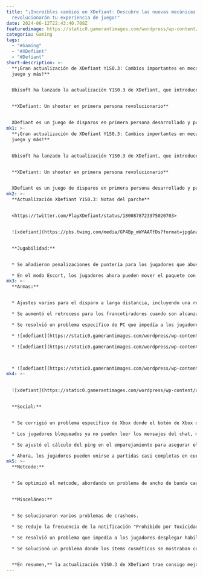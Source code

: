 ```yaml
---
title: "¡Increíbles cambios en XDefiant: Descubre las nuevas mecánicas que
  revolucionarán tu experiencia de juego!"
date: 2024-06-12T22:43:40.708Z
featuredimage: https://static0.gamerantimages.com/wordpress/wp-content/uploads/wm/2024/06/xdefiant-update-makes-big-changes-to-gameplay-mechanics-game-rant.jpg?q=70&fit=contain&w=1140&h=&dpr=1
categoria: Gaming
tags:
  - "#Gaming"
  - "#XDefiant"
  - "#Defiant"
short-description: >-
  **¡Gran actualización de XDefiant Y1S0.3: Cambios importantes en mecánicas de
  juego y más!**


  Ubisoft ha lanzado la actualización Y1S0.3 de XDefiant, que introduce penalizaciones de puntería para los jugadores que usan frecuentemente los botones de salto y agacharse, una táctica conocida como "jump spamming". Este parche de XDefiant también aborda varios problemas de jugabilidad, armas, aspectos sociales y mapas para mejorar el rendimiento del juego y la experiencia del usuario.


  **XDefiant: Un shooter en primera persona revolucionario**


  XDefiant es un juego de disparos en primera persona desarrollado y publicado por Ubisoft. Presenta combates rápidos en arenas con personajes y facciones personalizables, cada uno ofreciendo habilidades y estilos de juego úni
mk1: >-
  **¡Gran actualización de XDefiant Y1S0.3: Cambios importantes en mecánicas de
  juego y más!**


  Ubisoft ha lanzado la actualización Y1S0.3 de XDefiant, que introduce penalizaciones de puntería para los jugadores que usan frecuentemente los botones de salto y agacharse, una táctica conocida como "jump spamming". Este parche de XDefiant también aborda varios problemas de jugabilidad, armas, aspectos sociales y mapas para mejorar el rendimiento del juego y la experiencia del usuario.


  **XDefiant: Un shooter en primera persona revolucionario**


  XDefiant es un juego de disparos en primera persona desarrollado y publicado por Ubisoft. Presenta combates rápidos en arenas con personajes y facciones personalizables, cada uno ofreciendo habilidades y estilos de juego únicos. XDefiant enfatiza el juego en equipo, permitiendo a los jugadores elegir entre diferentes facciones y personalizar sus equipamientos para adaptarse a su estilo de juego preferido. El objetivo del juego es ofrecer una experiencia dinámica y competitiva.
mk2: >-
  **Actualización XDefiant Y1S0.3: Notas del parche**


  <https://twitter.com/PlayXDefiant/status/1800878723975020703>


  ![xdefiant](https://pbs.twimg.com/media/GP4Bp_mWYAATfDs?format=jpg&name=small "xdefiant")


  **Jugabilidad:**


  * Se añadieron penalizaciones de puntería para los jugadores que abusan de la táctica de "jump spamming", equilibrando así el juego al desincentivar el uso excesivo de estos movimientos.

  * En el modo Escort, los jugadores ahora pueden mover el paquete con confianza, ya que se ha corregido un error que hacía que sus piernas se separaran del torso durante esta acción.
mk3: >-
  **Armas:**


  * Ajustes varios para el disparo a larga distancia, incluyendo una reducción ligera de la velocidad al caminar mientras se sostiene la respiración con armas con mira, lo cual tiene sentido.

  * Se aumentó el retroceso para los francotiradores cuando son alcanzados por fuego enemigo, manteniendo este efecto a través de múltiples impactos, añadiendo un nuevo nivel de desafío en los enfrentamientos a larga distancia.

  * Se resolvió un problema específico de PC que impedía a los jugadores configurar ADS en modo alternar después de un partido.

  * ![xdefiant](https://static0.gamerantimages.com/wordpress/wp-content/uploads/wm/2024/06/xdefiant-reveals-new-faction-maps-mode-and-more-coming-season-1-game-rant-17.jpg?q=49&fit=contain&w=750&h=415&dpr=2 "xdefiant")

  * ![xdefiant](https://static0.gamerantimages.com/wordpress/wp-content/uploads/2024/06/xdefiant-how-to-kill-enemies-suffering-from-status-condition.jpg?q=49&fit=contain&w=750&h=415&dpr=2 "xdefiant")



  * ![xdefiant](https://static0.gamerantimages.com/wordpress/wp-content/uploads/2024/06/burning-enemies-xdefiant.jpg?q=49&fit=contain&w=750&h=415&dpr=2 "xdefiant")
mk4: >-
  

  ![xdefiant](https://static0.gamerantimages.com/wordpress/wp-content/uploads/2024/06/cleaners-using-the-purifier-in-xdefiant.jpg?q=49&fit=contain&w=750&h=415&dpr=2 "xdefiant")


  **Social:**


  * Se corrigió un problema específico de Xbox donde el botón de Xbox dejaba de funcionar en el menú social del juego después de invitar a un amigo.

  * Los jugadores bloqueados ya no pueden leer los mensajes del chat, mejorando así la privacidad y seguridad.

  * Se ajustó el cálculo del ping en el emparejamiento para asegurar el acceso a un grupo más amplio de jugadores con características de ping similares.

  * Ahora, los jugadores pueden unirse a partidas casi completas en curso cuando son invitados, asegurando experiencias de juego en grupo más fluidas.
mk5: >-
  **Netcode:**


  * Se optimizó el netcode, abordando un problema de ancho de banda causado por las habilidades médicas de Libertad, mejorando así el rendimiento general del juego sin afectar las habilidades curativas de la facción Libertad.


  **Misceláneo:**


  * Se solucionaron varios problemas de crasheos.

  * Se redujo la frecuencia de la notificación "Prohibido por Toxicidad".

  * Se resolvió un problema que impedía a los jugadores desplegar habilidades y dispositivos después de cambiar la entrada de control.

  * Se solucionó un problema donde los ítems cosméticos se mostraban como disponibles en algunos lugares pero no en el lugar donde realmente podían obtenerse.


  **En resumen,** la actualización Y1S0.3 de XDefiant trae consigo mejoras significativas en las mecánicas de juego, correcciones importantes y ajustes que buscan mejorar la experiencia general del jugador. ¡Prepárate para disfrutar de estas novedades y enfrentar nuevos desafíos en el campo de batalla!
---
```

